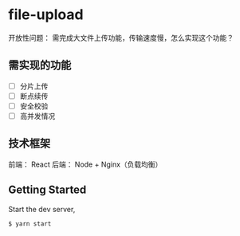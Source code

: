 # file-upload

开放性问题： 需完成大文件上传功能，传输速度慢，怎么实现这个功能？

## 需实现的功能

- [ ] 分片上传
- [ ] 断点续传
- [ ] 安全校验
- [ ] 高并发情况

## 技术框架

前端： React
后端： Node + Nginx（负载均衡）

## Getting Started

Start the dev server,

```bash
$ yarn start
```
